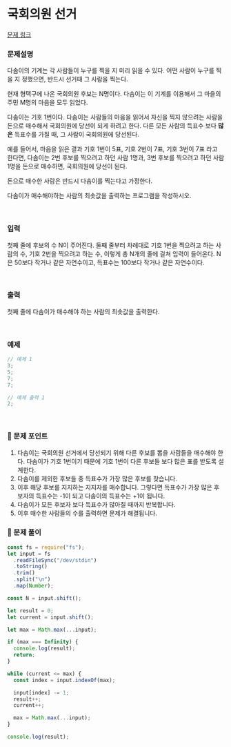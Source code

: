 # **국회의원 선거**

[문제 링크](https://www.acmicpc.net/problem/1417)

### 문제설명

다솜이의 기계는 각 사람들이 누구를 찍을 지 미리 읽을 수 있다. 어떤 사람이 누구를 찍을 지 정했으면, 반드시 선거때 그 사람을 찍는다.

현재 형택구에 나온 국회의원 후보는 N명이다. 다솜이는 이 기계를 이용해서 그 마을의 주민 M명의 마음을 모두 읽었다.

다솜이는 기호 1번이다. 다솜이는 사람들의 마음을 읽어서 자신을 찍지 않으려는 사람을 돈으로 매수해서 국회의원에 당선이 되게 하려고 한다. 다른 모든 사람의 득표수 보다 **많은** 득표수를 가질 때, 그 사람이 국회의원에 당선된다.

예를 들어서, 마음을 읽은 결과 기호 1번이 5표, 기호 2번이 7표, 기호 3번이 7표 라고 한다면, 다솜이는 2번 후보를 찍으려고 하던 사람 1명과, 3번 후보를 찍으려고 하던 사람 1명을 돈으로 매수하면, 국회의원에 당선이 된다.

돈으로 매수한 사람은 반드시 다솜이를 찍는다고 가정한다.

다솜이가 매수해야하는 사람의 최솟값을 출력하는 프로그램을 작성하시오.

<br/>

### 입력

첫째 줄에 후보의 수 N이 주어진다. 둘째 줄부터 차례대로 기호 1번을 찍으려고 하는 사람의 수, 기호 2번을 찍으려고 하는 수, 이렇게 총 N개의 줄에 걸쳐 입력이 들어온다. N은 50보다 작거나 같은 자연수이고, 득표수는 100보다 작거나 같은 자연수이다.

<br/>

### 출력

첫째 줄에 다솜이가 매수해야 하는 사람의 최솟값을 출력한다.

<br/>

### 예제

```jsx
// 예제 1
3;
5;
7;
7;

// 예제 출력 1
2;
```

<br/>

### 📕 문제 포인트

1. 다솜이는 국회의원 선거에서 당선되기 위해 다른 후보를 뽑을 사람들을 매수해야 한다. 다솜이가 기호 1번이기 때문에 기호 1번이 다른 후보들 보다 많은 표를 받도록 설계한다.
2. 다솜이를 제외한 후보들 중 득표수가 가장 많은 후보를 찾습니다.
3. 이후 해당 후보를 지지하는 지지자를 매수합니다. 그렇다면 득표수가 가장 많은 후보자의 득표수는 -1이 되고 다솜이의 득표수는 +1이 됩니다.
4. 다솜이가 모든 후보자 보다 득표수가 많아질 때까지 반복합니다.
5. 이후 매수한 사람들의 수를 출력하면 문제가 해결됩니다.

### 📝 문제 풀이

```js
const fs = require("fs");
let input = fs
  .readFileSync("/dev/stdin")
  .toString()
  .trim()
  .split("\n")
  .map(Number);

const N = input.shift();

let result = 0;
let current = input.shift();

let max = Math.max(...input);

if (max === Infinity) {
  console.log(result);
  return;
}

while (current <= max) {
  const index = input.indexOf(max);

  input[index] -= 1;
  result++;
  current++;

  max = Math.max(...input);
}

console.log(result);
```
